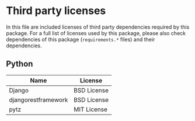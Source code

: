 # Third party licenses

In this file are included licenses of third party dependencies required by this package. 
For a full list of licenses used by this package, please also check dependencies of 
this package (`requirements.*` files) and their dependencies.

## Python 

| Name                  | License                                                 |
|-----------------------|---------------------------------------------------------|
| Django                | BSD License                                             |
| djangorestframework   | BSD License                                             |
| pytz                  | MIT License                                             |
